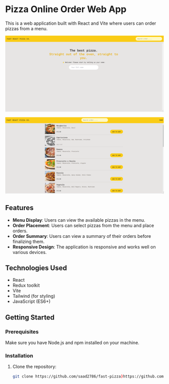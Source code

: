 # Pizza Online Order Web App

This is a web application built with React and Vite where users can order pizzas from a menu.

![Pizza Online Order Web App](./public/pizzaHome.png)

![Pizza Online Order Web App](./public/pizzaMenu.png)
## Features

- **Menu Display**: Users can view the available pizzas in the menu.
- **Order Placement**: Users can select pizzas from the menu and place orders.
- **Order Summary**: Users can view a summary of their orders before finalizing them.
- **Responsive Design**: The application is responsive and works well on various devices.

## Technologies Used

- React
- Redux toolkit
- Vite
- Tailwind (for styling)
- JavaScript (ES6+)

## Getting Started

### Prerequisites

Make sure you have Node.js and npm installed on your machine.

### Installation

1. Clone the repository:

   ```bash
   git clone https://github.com/saad2786/fast-pizza)https://github.com/saad2786/fast-pizza
